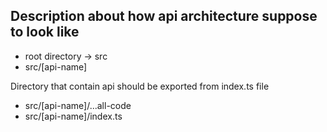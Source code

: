 ## Description about how api architecture suppose to look like

- root directory -> src
- src/[api-name]

Directory that contain api should be exported from index.ts file

- src/[api-name]/...all-code
- src/[api-name]/index.ts
